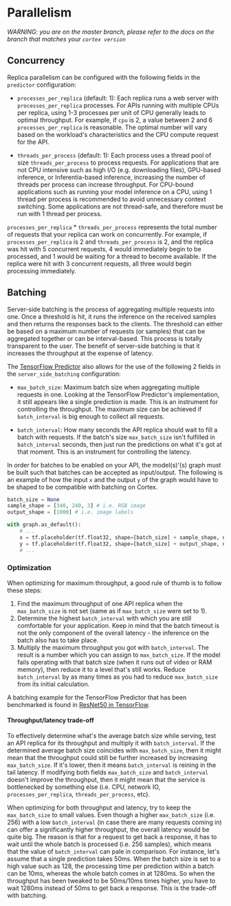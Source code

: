 # Parallelism

_WARNING: you are on the master branch, please refer to the docs on the branch that matches your `cortex version`_

## Concurrency

Replica parallelism can be configured with the following fields in the `predictor` configuration:

* `processes_per_replica` (default: 1): Each replica runs a web server with `processes_per_replica` processes. For APIs running with multiple CPUs per replica, using 1-3 processes per unit of CPU generally leads to optimal throughput. For example, if `cpu` is 2, a value between 2 and 6 `processes_per_replica` is reasonable. The optimal number will vary based on the workload's characteristics and the CPU compute request for the API.

* `threads_per_process` (default: 1): Each process uses a thread pool of size `threads_per_process` to process requests. For applications that are not CPU intensive such as high I/O (e.g. downloading files), GPU-based inference, or Inferentia-based inference, increasing the number of threads per process can increase throughput. For CPU-bound applications such as running your model inference on a CPU, using 1 thread per process is recommended to avoid unnecessary context switching. Some applications are not thread-safe, and therefore must be run with 1 thread per process.

`processes_per_replica` * `threads_per_process` represents the total number of requests that your replica can work on concurrently. For example, if `processes_per_replica` is 2 and `threads_per_process` is 2, and the replica was hit with 5 concurrent requests, 4 would immediately begin to be processed, and 1 would be waiting for a thread to become available. If the replica were hit with 3 concurrent requests, all three would begin processing immediately.

## Batching

Server-side batching is the process of aggregating multiple requests into one. Once a threshold is hit, it runs the inference on the received samples and then returns the responses back to the clients. The threshold can either be based on a maximum number of requests (or samples) that can be aggregated together or can be interval-based. This process is totally transparent to the user. The benefit of server-side batching is that it increases the throughput at the expense of latency.

The [TensorFlow Predictor](predictors.md#tensorflow-predictor) also allows for the use of the following 2 fields in the `server_side_batching` configuration:

* `max_batch_size`: Maximum batch size when aggregating multiple requests in one. Looking at the TensorFlow Predictor's implementation, it still appears like a single prediction is made. This is an instrument for controlling the throughput. The maximum size can be achieved if `batch_interval` is big enough to collect all requests.

* `batch_interval`: How many seconds the API replica should wait to fill a batch with requests. If the batch's size `max_batch_size` isn't fulfilled in `batch_interval` seconds, then just run the predictions on what it's got at that moment. This is an instrument for controlling the latency.

In order for batches to be enabled on your API, the model(s)'(s) graph must be built such that batches can be accepted as input/output. The following is an example of how the input `x` and the output `y` of the graph would have to be shaped to be compatible with batching on Cortex.

```python
batch_size = None
sample_shape = [340, 240, 3] # i.e. RGB image
output_shape = [1000] # i.e. image labels

with graph.as_default():
    # ...
    x = tf.placeholder(tf.float32, shape=[batch_size] + sample_shape, name="input")
    y = tf.placeholder(tf.float32, shape=[batch_size] + output_shape, name="output")
    # ...
```

### Optimization

When optimizing for maximum throughput, a good rule of thumb is to follow these steps:

1. Find the maximum throughput of one API replica when the `max_batch_size` is not set (same as if `max_batch_size` were set to 1).
1. Determine the highest `batch_interval` with which you are still comfortable for your application. Keep in mind that the batch timeout is not the only component of the overall latency - the inference on the batch also has to take place.
1. Multiply the maximum throughput you got with `batch_interval`. The result is a number which you can assign to `max_batch_size`. If the model fails operating with that batch size (when it runs out of video or RAM memory), then reduce it to a level that's still works. Reduce `batch_interval` by as many times as you had to reduce `max_batch_size` from its initial calculation.

<!-- CORTEX_VERSION_MINOR x1 -->
A batching example for the TensorFlow Predictor that has been benchmarked is found in [ResNet50 in TensorFlow](https://github.com/cortexlabs/cortex/tree/master/examples/tensorflow/image-classifier-resnet50#throughput-test).

#### Throughput/latency trade-off

To effectively determine what's the average batch size while serving, test an API replica for its throughput and multiply it with `batch_interval`. If the determined average batch size coincides with `max_batch_size`, then it might mean that the throughput could still be further increased by increasing `max_batch_size`. If it's lower, then it means `batch_interval` is reining in the tail latency. If modifying both fields `max_batch_size` and `batch_interval` doesn't improve the throughput, then it might mean that the service is bottlenecked by something else (i.e. CPU, network IO, `processes_per_replica`, `threads_per_process`, etc).

When optimizing for both throughput and latency, try to keep the `max_batch_size` to small values. Even though a higher `max_batch_size` (i.e. 256) with a low `batch_interval` (in case there are many requests coming in) can offer a significantly higher throughput, the overall latency would be quite big. The reason is that for a request to get back a response, it has to wait until the whole batch is processed (i.e. 256 samples), which means that the value of `batch_interval` can pale in comparison. For instance, let's assume that a single prediction takes 50ms. When the batch size is set to a high value such as 128, the processing time per prediction within a batch can be 10ms, whereas the whole batch comes in at 1280ms. So when the throughput has been tweaked to be 50ms/10ms times higher, you have to wait 1280ms instead of 50ms to get back a response. This is the trade-off with batching.
